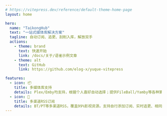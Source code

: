 ```yaml
---
# https://vitepress.dev/reference/default-theme-home-page
layout: home

hero:
  name: "TaikongHub"
  text: "一站式媒体库解决方案"
  tagline: 自动订阅、追更、刮削入库，解放双手
  actions:
    - theme: brand
      text: 快速开始
      link: /docs/关于/语雀示例文章
    - theme: alt
      text: GitHub
      link: https://github.com/elog-x/yuque-vitepress

features:
  - icon: 📦
    title: 多媒体库支持
    details: Plex/Emby均支持，根据个人喜好自动选择；提供FileBall/Yamby等各种第三方客户端；媒体库涵盖电影、剧集、综艺、动漫、音乐...
  - icon: 🚀
    title: 多渠道RSS订阅
    details: BT/PT等多渠道RSS，覆盖99%影视资源。支持自行添加订阅、实时追更、相同媒体多版本资源、特效字幕，充分满足你的需求
---
```


<style>
:root {
  --vp-home-hero-name-color: transparent;
  --vp-home-hero-name-background: -webkit-linear-gradient(120deg, #273c8f 30%, #36a440);
}

@media (min-width: 640px) {
  :root {
    --vp-home-hero-image-filter: blur(56px);
  }
}

@media (min-width: 960px) {
  :root {
    --vp-home-hero-image-filter: blur(68px);
  }
}
</style>
<script>
  window.va = window.va || function () { (window.vaq = window.vaq || []).push(arguments); };
</script>
<script defer src="/_vercel/insights/script.js"></script>